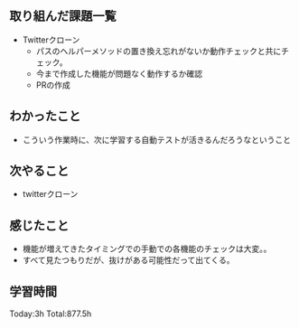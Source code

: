 ## 取り組んだ課題一覧
- Twitterクローン
  - パスのヘルパーメソッドの置き換え忘れがないか動作チェックと共にチェック。
  - 今まで作成した機能が問題なく動作するか確認
  - PRの作成

## わかったこと
- こういう作業時に、次に学習する自動テストが活きるんだろうなということ

## 次やること
- twitterクローン　

## 感じたこと
- 機能が増えてきたタイミングでの手動での各機能のチェックは大変。。
- すべて見たつもりだが、抜けがある可能性だって出てくる。
  
## 学習時間
Today:3h
Total:877.5h
